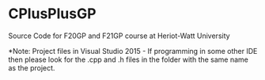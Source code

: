 # CPlusPlusGP
Source Code for F20GP and F21GP course at Heriot-Watt University

*Note: Project files in Visual Studio 2015 - If programming in some other IDE then please look for the .cpp and .h files in the folder with the same name as the project.
